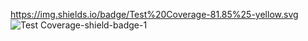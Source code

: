 https://img.shields.io/badge/Test%20Coverage-81.85%25-yellow.svg
![Test Coverage-shield-badge-1](https://img.shields.io/badge/Test%20Coverage-81.85%25-yellow.svg)
